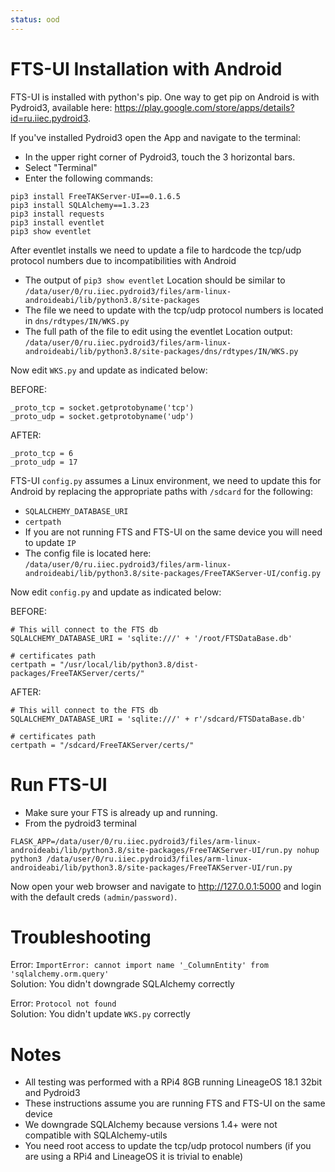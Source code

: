 ```yaml
---
status: ood
---
```


# FTS-UI Installation with Android
FTS-UI is installed with python's pip.
One way to get pip on Android is with Pydroid3,
available here: <https://play.google.com/store/apps/details?id=ru.iiec.pydroid3>.

If you've installed Pydroid3 open the App and navigate to the terminal:
- In the upper right corner of Pydroid3, touch the 3 horizontal bars.
- Select "Terminal"
- Enter the following commands:
```
pip3 install FreeTAKServer-UI==0.1.6.5
pip3 install SQLAlchemy==1.3.23
pip3 install requests
pip3 install eventlet
pip3 show eventlet
```

After eventlet installs we need to update a file to hardcode
the tcp/udp protocol numbers due to incompatibilities with Android
- The output of `pip3 show eventlet` Location should be similar to `/data/user/0/ru.iiec.pydroid3/files/arm-linux-androideabi/lib/python3.8/site-packages`
- The file we need to update with the tcp/udp protocol numbers is located in `dns/rdtypes/IN/WKS.py`
- The full path of the file to edit using the eventlet Location output:
`/data/user/0/ru.iiec.pydroid3/files/arm-linux-androideabi/lib/python3.8/site-packages/dns/rdtypes/IN/WKS.py`

Now edit `WKS.py` and update as indicated below:

BEFORE:
```
_proto_tcp = socket.getprotobyname('tcp')
_proto_udp = socket.getprotobyname('udp')
```

AFTER: 
```
_proto_tcp = 6
_proto_udp = 17
```

FTS-UI `config.py` assumes a Linux environment,
we need to update this for Android by replacing the appropriate paths with `/sdcard` for the following:
- `SQLALCHEMY_DATABASE_URI`
- `certpath`
- If you are not running FTS and FTS-UI on the same device you will need to update `IP`
- The config file is located here: `/data/user/0/ru.iiec.pydroid3/files/arm-linux-androideabi/lib/python3.8/site-packages/FreeTAKServer-UI/config.py`

Now edit `config.py` and update as indicated below:

BEFORE:
```
# This will connect to the FTS db
SQLALCHEMY_DATABASE_URI = 'sqlite:///' + '/root/FTSDataBase.db'

# certificates path
certpath = "/usr/local/lib/python3.8/dist-packages/FreeTAKServer/certs/"
```

AFTER:
```
# This will connect to the FTS db
SQLALCHEMY_DATABASE_URI = 'sqlite:///' + r'/sdcard/FTSDataBase.db'

# certificates path
certpath = "/sdcard/FreeTAKServer/certs/"
```

# Run FTS-UI
- Make sure your FTS is already up and running.
- From the pydroid3 terminal
```
FLASK_APP=/data/user/0/ru.iiec.pydroid3/files/arm-linux-androideabi/lib/python3.8/site-packages/FreeTAKServer-UI/run.py nohup python3 /data/user/0/ru.iiec.pydroid3/files/arm-linux-androideabi/lib/python3.8/site-packages/FreeTAKServer-UI/run.py
```

Now open your web browser and navigate to <http://127.0.0.1:5000> and login with the default creds `(admin/password)`.

# Troubleshooting

Error: `ImportError: cannot import name '_ColumnEntity' from 'sqlalchemy.orm.query'`  
Solution: You didn't downgrade SQLAlchemy correctly

Error: `Protocol not found`  
Solution: You didn't update `WKS.py` correctly

# Notes
* All testing was performed with a RPi4 8GB running LineageOS 18.1 32bit and Pydroid3
* These instructions assume you are running FTS and FTS-UI on the same device
* We downgrade SQLAlchemy because versions 1.4+ were not compatible with SQLAlchemy-utils
* You need root access to update the tcp/udp protocol numbers (if you are using a RPi4 and LineageOS it is trivial to enable)
